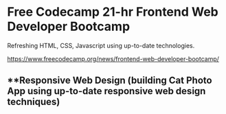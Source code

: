 # **Free Codecamp 21-hr Frontend Web Developer Bootcamp**

Refreshing HTML, CSS, Javascript using up-to-date technologies. 
 
https://www.freecodecamp.org/news/frontend-web-developer-bootcamp/

## **Responsive Web Design (building Cat Photo App using up-to-date responsive web design techniques)